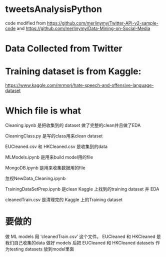 # tweetsAnalysisPython
code modified from https://github.com/merlinymy/Twitter-API-v2-sample-code 
and https://github.com/merlinymy/Data-Mining-on-Social-Media
# Data Collected from Twitter

# Training dataset is from Kaggle:
https://www.kaggle.com/mrmorj/hate-speech-and-offensive-language-dataset

# Which file is what
Cleaning.ipynb 是把收集到的 dataset 做了完整的clean并且做了EDA

CleaningClass.py 是写的class用来clean dataset

EUCleaned.csv 和 HKCleaned.csv 是收集到的data

MLModels.ipynb 是用来build model用的file

MongoDB.ipynb 是用来收集数据用的file

忽视NewData_Cleaning.ipynb

TrainingDataSetPrep.ipynb 是clean Kaggle 上找到的training dataset 并 EDA

cleanedTrain.csv 是清理完的 Kaggle 上的Training dataset



# 要做的
做 ML models 用 ‘cleanedTrain.csv’ 这个文件。
EUCleaned 和 HKCleaned 是我们自己收集的data
做好 models 后把 EUCleaned 和 HKCleaned datasets 作为testing datasets 放到model里面
